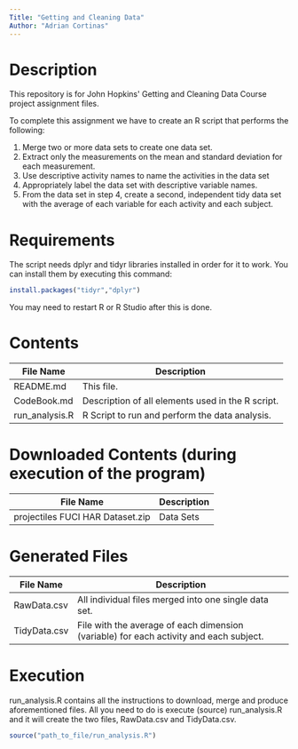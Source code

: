 ```yaml
---
Title: "Getting and Cleaning Data"
Author: "Adrian Cortinas"
---
```


# Description
This repository is for John Hopkins' Getting and Cleaning Data Course project assignment files. 

To complete this assignment we have to create an R script that performs the following:
1. Merge two or more data sets to create one data set.
2. Extract only the measurements on the mean and standard deviation for each measurement.
3. Use descriptive activity names to name the activities in the data set
4. Appropriately label the data set with descriptive variable names.
5. From the data set in step 4, create a second, independent tidy data set with the average of each variable for each activity and each subject. 

# Requirements
The script needs dplyr and tidyr libraries installed in order for it to work. You can install them by executing this command:

```r
install.packages("tidyr","dplyr")
```

You may need to restart R or R Studio after this is done.

# Contents
| File Name | Description                                         |
|-----------|-----------------------------------------------------|
| README.md | This file.|
| CodeBook.md | Description of all elements used in the R script.|
| run_analysis.R | R Script to run and perform the data analysis.|

# Downloaded Contents (during execution of the program)
| File Name | Description                                         |
|-----------|-----------------------------------------------------|
| projectiles FUCI HAR Dataset.zip | Data Sets|

# Generated Files
| File Name | Description                                         |
|-----------|-----------------------------------------------------|
| RawData.csv | All individual files merged into one single data set. |
| TidyData.csv | File with the average of each dimension (variable) for each activity and each subject. |

# Execution
run_analysis.R contains all the instructions to download, merge and produce aforementioned files. All you need to do is execute (source) run_analysis.R and it will create the two files, RawData.csv and TidyData.csv.

```r
source("path_to_file/run_analysis.R")
```

